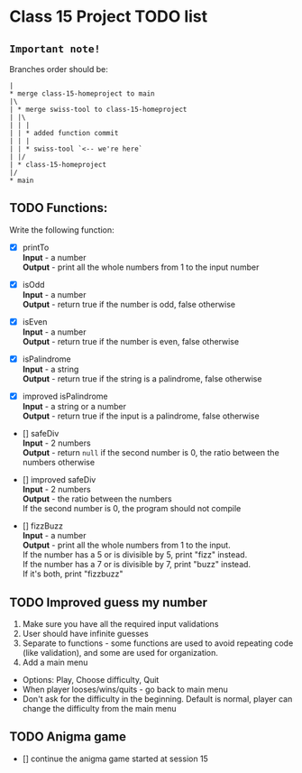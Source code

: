 # Class 15 Project TODO list

## `Important note!`

Branches order should be:

```
|
* merge class-15-homeproject to main
|\
| * merge swiss-tool to class-15-homeproject
| |\
| | |
| | * added function commit
| | |
| | * swiss-tool `<-- we're here`
| |/
| * class-15-homeproject
|/
* main
```

## TODO Functions:

Write the following function:

- [x] printTo  
       **Input** - a number  
       **Output** - print all the whole numbers from 1 to the input number

- [x] isOdd  
       **Input** - a number  
       **Output** - return true if the number is odd, false otherwise

- [x] isEven  
       **Input** - a number  
       **Output** - return true if the number is even, false otherwise

- [x] isPalindrome  
       **Input** - a string  
       **Output** - return true if the string is a palindrome, false otherwise

- [x] improved isPalindrome  
       **Input** - a string or a number  
       **Output** - return true if the input is a palindrome, false otherwise

- [] safeDiv  
  **Input** - 2 numbers  
  **Output** - return `null` if the second number is 0, the ratio between the numbers otherwise

- [] improved safeDiv  
  **Input** - 2 numbers  
  **Output** - the ratio between the numbers  
  If the second number is 0, the program should not compile

- [] fizzBuzz  
  **Input** - a number  
  **Output** - print all the whole numbers from 1 to the input.  
  If the number has a 5 or is divisible by 5, print "fizz" instead.  
  If the number has a 7 or is divisible by 7, print "buzz" instead.  
  If it's both, print "fizzbuzz"

## TODO Improved guess my number

1. Make sure you have all the required input validations
2. User should have infinite guesses
3. Separate to functions - some functions are used to avoid repeating code (like validation), and some are used for organization.
4. Add a main menu

- Options: Play, Choose difficulty, Quit
- When player looses/wins/quits - go back to main menu
- Don't ask for the difficulty in the beginning. Default is normal, player can change the difficulty from the main menu

## TODO Anigma game

- [] continue the anigma game started at session 15
